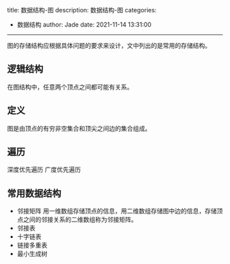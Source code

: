 title: 数据结构-图
description: 数据结构-图
categories:
  - 数据结构
author: Jade
date: 2021-11-14 13:31:00
---

图的存储结构应根据具体问题的要求来设计，文中列出的是常用的存储结构。

## 逻辑结构
在图结构中，任意两个顶点之间都可能有关系。

## 定义
图是由顶点的有穷非空集合和顶尖之间边的集合组成。

## 遍历
深度优先遍历
广度优先遍历

## 常用数据结构
- 邻接矩阵
用一维数组存储顶点的信息，用二维数组存储图中边的信息，存储顶点之间的邻接关系的二维数组称为邻接矩阵。
- 邻接表
- 十字链表
- 链接多重表
- 最小生成树